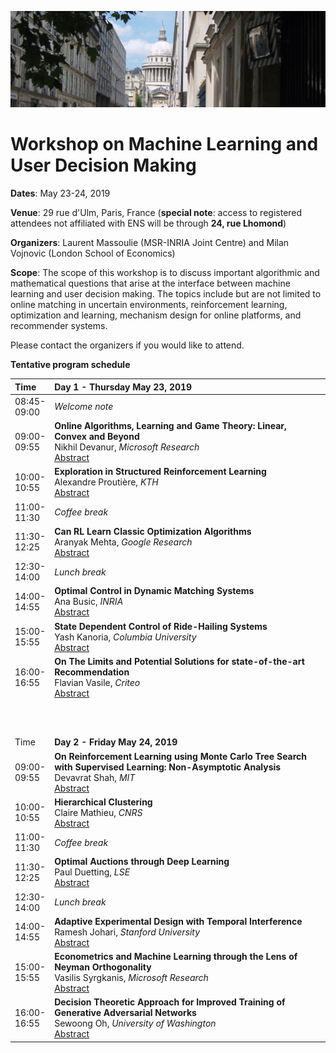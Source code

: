 ![rue d'Ulm](ulm.png) 

# Workshop on Machine Learning and User Decision Making

**Dates**: May 23-24, 2019

**Venue**: 29 rue d'Ulm, Paris, France (**special note**: access to registered attendees not affiliated with ENS will be through **24, rue Lhomond**)

**Organizers**: Laurent Massoulie (MSR-INRIA Joint Centre) and Milan Vojnovic (London School of Economics)

**Scope**: The scope of this workshop is to discuss important algorithmic and mathematical questions that arise at the interface between machine learning and user decision making. The topics include but are not limited to online matching in uncertain environments, reinforcement learning, optimization and learning, mechanism design for online platforms, and recommender systems.

Please contact the organizers if you would like to attend.

**Tentative program schedule**

| Time | **Day 1 - Thursday May 23, 2019**                                                  |
|:------------|:----------------------------------------------------------------------------|
| 08:45-<br>09:00 | _Welcome note_ | 
| 09:00-<br>09:55 | **Online Algorithms, Learning and Game Theory: Linear, Convex and Beyond** <br> Nikhil Devanur, _Microsoft Research_ <br> [Abstract](https://ml-udm.github.io/abstract-devanur.html) |                                 
| 10:00-<br>10:55 | **Exploration in Structured Reinforcement Learning** <br> Alexandre Proutière, _KTH_ <br> [Abstract](https://ml-udm.github.io/abstract-proutiere.html) |
| 11:00-<br>11:30 | _Coffee break_ |
| 11:30-<br>12:25 | **Can RL Learn Classic Optimization Algorithms** <br> Aranyak Mehta, _Google Research_ <br> [Abstract](https://ml-udm.github.io/abstract-mehta.html) |
| 12:30-<br>14:00 | _Lunch break_
| 14:00-<br>14:55 | **Optimal Control in Dynamic Matching Systems** <br> Ana Busic, _INRIA_ <br> [Abstract](https://ml-udm.github.io/abstract-busic.html) |
| 15:00-<br>15:55 | **State Dependent Control of Ride-Hailing Systems** <br> Yash Kanoria, _Columbia University_ <br> [Abstract](https://ml-udm.github.io/abstract-kanoria.html) |
| 16:00-<br>16:55 | **On The Limits and Potential Solutions for state-of-the-art Recommendation** <br> Flavian Vasile, _Criteo_ <br> [Abstract](https://ml-udm.github.io/abstract-vasile.html) |
|  <br><br><br> |  |
| Time | **Day 2 - Friday May 24, 2019** |
| 09:00-<br>09:55 | **On Reinforcement Learning using Monte Carlo Tree Search with Supervised Learning: Non-Asymptotic Analysis** <br> Devavrat Shah, _MIT_ <br> [Abstract](https://ml-udm.github.io/abstract-shah.html) |
| 10:00-<br>10:55 | **Hierarchical Clustering** <br> Claire Mathieu, _CNRS_ <br> [Abstract](https://ml-udm.github.io/abstract-mathieu.html) |
| 11:00-<br>11:30 | _Coffee break_ |
| 11:30-<br>12:25 | **Optimal Auctions through Deep Learning** <br> Paul Duetting, _LSE_ <br> [Abstract](https://ml-udm.github.io/abstract-duetting.html) |
| 12:30-<br>14:00 | _Lunch break_ |
| 14:00-<br>14:55 | **Adaptive Experimental Design with Temporal Interference** <br> Ramesh Johari, _Stanford University_ <br> [Abstract](https://ml-udm.github.io/abstract-johari.html) |
| 15:00-<br>15:55 | **Econometrics and Machine Learning through the Lens of Neyman Orthogonality** <br> Vasilis Syrgkanis, _Microsoft Research_ <br> [Abstract](https://ml-udm.github.io/abstract-syrgkanis.html)|
| 16:00-<br>16:55 | **Decision Theoretic Approach for Improved Training of Generative Adversarial Networks** <br> Sewoong Oh, _University of Washington_ <br> [Abstract](https://ml-udm.github.io/abstract-oh.html) |


